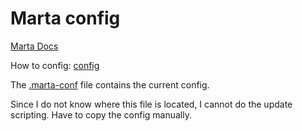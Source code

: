 # Marta config

[Marta Docs](https://marta.sh/docs/)

How to config: [config](https://marta.sh/docs/configuration/editor/)

The [.marta-conf](.marta-conf) file contains the current config.  

Since I do not know where this file is located, I cannot do the update scripting. Have to copy the config manually.